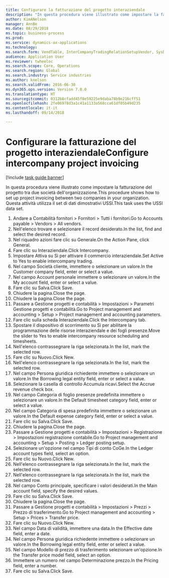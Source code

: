 ```yaml
--- 
title: Configurare la fatturazione del progetto interaziendale
description: "In questa procedura viene illustrato come impostare la fatturazione del progetto tra due società dell'organizzazione."
author: KimANelson
manager: AnnBe
ms.date: 08/29/2018
ms.topic: business-process
ms.prod: 
ms.service: dynamics-ax-applications
ms.technology: 
ms.search.form: VendTable, InterCompanyTradingRelationSetupVendor, SysDataAreaSelectLookup, ProjParameters, ProjPosting, ProjTransferPrice
audience: Application User
ms.reviewer: twheeloc
ms.search.scope: Core, Operations
ms.search.region: Global
ms.search.industry: Service industries
ms.author: knelson
ms.search.validFrom: 2016-06-30
ms.dyn365.ops.version: Version 7.0.0
ms.translationtype: HT
ms.sourcegitcommit: 0312b8cfadd45f8e59225e9daba78b9e216cff51
ms.openlocfilehash: 2fe06978d3a1c41a1133a568cca61df05b49d235
ms.contentlocale: it-it
ms.lasthandoff: 09/14/2018

---
```

# <a name="configure-intercompany-project-invoicing"></a><span data-ttu-id="91ec7-103">Configurare la fatturazione del progetto interaziendale</span><span class="sxs-lookup"><span data-stu-id="91ec7-103">Configure intercompany project invoicing</span></span>

[!include [task guide banner](../../includes/task-guide-banner.md)]

<span data-ttu-id="91ec7-104">In questa procedura viene illustrato come impostare la fatturazione del progetto tra due società dell'organizzazione.</span><span class="sxs-lookup"><span data-stu-id="91ec7-104">This procedure shows how to set up project invoicing between two companies in your organization.</span></span> <span data-ttu-id="91ec7-105">Questa attività utilizza il set di dati dimostrativi USSI.</span><span class="sxs-lookup"><span data-stu-id="91ec7-105">This task uses the USSI data set.</span></span>

1. <span data-ttu-id="91ec7-106">Andare a Contabilità fornitori > Fornitori > Tutti i fornitori.</span><span class="sxs-lookup"><span data-stu-id="91ec7-106">Go to Accounts payable > Vendors > All vendors.</span></span>
2. <span data-ttu-id="91ec7-107">Nell'elenco trovare e selezionare il record desiderato.</span><span class="sxs-lookup"><span data-stu-id="91ec7-107">In the list, find and select the desired record.</span></span>
3. <span data-ttu-id="91ec7-108">Nel riquadro azioni fare clic su Generale.</span><span class="sxs-lookup"><span data-stu-id="91ec7-108">On the Action Pane, click General.</span></span>
4. <span data-ttu-id="91ec7-109">Fare clic su Interaziendale.</span><span class="sxs-lookup"><span data-stu-id="91ec7-109">Click Intercompany.</span></span>
5. <span data-ttu-id="91ec7-110">Impostare Attiva su Sì per attivare il commercio interaziendale.</span><span class="sxs-lookup"><span data-stu-id="91ec7-110">Set Active to Yes to enable intercompany trading.</span></span>
6. <span data-ttu-id="91ec7-111">Nel campo Società cliente, immettere o selezionare un valore.</span><span class="sxs-lookup"><span data-stu-id="91ec7-111">In the Customer company field, enter or select a value.</span></span>
7. <span data-ttu-id="91ec7-112">Nel campo Account personale immettere o selezionare un valore.</span><span class="sxs-lookup"><span data-stu-id="91ec7-112">In the My account field, enter or select a value.</span></span>
8. <span data-ttu-id="91ec7-113">Fare clic su Salva.</span><span class="sxs-lookup"><span data-stu-id="91ec7-113">Click Save.</span></span>
9. <span data-ttu-id="91ec7-114">Chiudere la pagina.</span><span class="sxs-lookup"><span data-stu-id="91ec7-114">Close the page.</span></span>
10. <span data-ttu-id="91ec7-115">Chiudere la pagina.</span><span class="sxs-lookup"><span data-stu-id="91ec7-115">Close the page.</span></span>
11. <span data-ttu-id="91ec7-116">Passare a Gestione progetti e contabilità > Impostazioni > Parametri Gestione progetti e contabilità.</span><span class="sxs-lookup"><span data-stu-id="91ec7-116">Go to Project management and accounting > Setup > Project management and accounting parameters.</span></span>
12. <span data-ttu-id="91ec7-117">Fare clic sulla scheda Interaziendale.</span><span class="sxs-lookup"><span data-stu-id="91ec7-117">Click the Intercompany tab.</span></span>
13. <span data-ttu-id="91ec7-118">Spostare il dispositivo di scorrimento su Sì per abilitare la programmazione delle risorse interaziendale e dei fogli presenze.</span><span class="sxs-lookup"><span data-stu-id="91ec7-118">Move the slider to Yes to enable intercompany resource scheduling and timesheets.</span></span>
14. <span data-ttu-id="91ec7-119">Nell'elenco contrassegnare la riga selezionata.</span><span class="sxs-lookup"><span data-stu-id="91ec7-119">In the list, mark the selected row.</span></span>
15. <span data-ttu-id="91ec7-120">Fare clic su Nuovo.</span><span class="sxs-lookup"><span data-stu-id="91ec7-120">Click New.</span></span>
16. <span data-ttu-id="91ec7-121">Nell'elenco contrassegnare la riga selezionata.</span><span class="sxs-lookup"><span data-stu-id="91ec7-121">In the list, mark the selected row.</span></span>
17. <span data-ttu-id="91ec7-122">Nel campo Persona giuridica richiedente immettere o selezionare un valore.</span><span class="sxs-lookup"><span data-stu-id="91ec7-122">In the Borrowing legal entity field, enter or select a value.</span></span>
18. <span data-ttu-id="91ec7-123">Selezionare la casella di controllo Accumula ricavi.</span><span class="sxs-lookup"><span data-stu-id="91ec7-123">Select the Accrue revenue check box.</span></span>
19. <span data-ttu-id="91ec7-124">Nel campo Categoria di foglio presenze predefinita immettere o selezionare un valore.</span><span class="sxs-lookup"><span data-stu-id="91ec7-124">In the Default timesheet category field, enter or select a value.</span></span>
20. <span data-ttu-id="91ec7-125">Nel campo Categoria di spesa predefinita immettere o selezionare un valore.</span><span class="sxs-lookup"><span data-stu-id="91ec7-125">In the Default expense category field, enter or select a value.</span></span>
21. <span data-ttu-id="91ec7-126">Fare clic su Salva.</span><span class="sxs-lookup"><span data-stu-id="91ec7-126">Click Save.</span></span>
22. <span data-ttu-id="91ec7-127">Chiudere la pagina.</span><span class="sxs-lookup"><span data-stu-id="91ec7-127">Close the page.</span></span>
23. <span data-ttu-id="91ec7-128">Passare a Gestione progetti e contabilità > Impostazioni > Registrazione > Impostazioni registrazione contabile.</span><span class="sxs-lookup"><span data-stu-id="91ec7-128">Go to Project management and accounting > Setup > Posting > Ledger posting setup.</span></span>
24. <span data-ttu-id="91ec7-129">Selezionare un'opzione nel campo Tipi di conto CoGe.</span><span class="sxs-lookup"><span data-stu-id="91ec7-129">In the Ledger account types field, select an option.</span></span>
25. <span data-ttu-id="91ec7-130">Fare clic su Nuovo.</span><span class="sxs-lookup"><span data-stu-id="91ec7-130">Click New.</span></span>
26. <span data-ttu-id="91ec7-131">Nell'elenco contrassegnare la riga selezionata.</span><span class="sxs-lookup"><span data-stu-id="91ec7-131">In the list, mark the selected row.</span></span>
27. <span data-ttu-id="91ec7-132">Nell'elenco contrassegnare la riga selezionata.</span><span class="sxs-lookup"><span data-stu-id="91ec7-132">In the list, mark the selected row.</span></span>
28. <span data-ttu-id="91ec7-133">Nel campo Conto principale, specificare i valori desiderati.</span><span class="sxs-lookup"><span data-stu-id="91ec7-133">In the Main account field, specify the desired values.</span></span>
29. <span data-ttu-id="91ec7-134">Fare clic su Salva.</span><span class="sxs-lookup"><span data-stu-id="91ec7-134">Click Save.</span></span>
30. <span data-ttu-id="91ec7-135">Chiudere la pagina.</span><span class="sxs-lookup"><span data-stu-id="91ec7-135">Close the page.</span></span>
31. <span data-ttu-id="91ec7-136">Passare a Gestione progetti e contabilità > Impostazioni > Prezzi > Prezzo di trasferimento.</span><span class="sxs-lookup"><span data-stu-id="91ec7-136">Go to Project management and accounting > Setup > Prices > Transfer price.</span></span>
32. <span data-ttu-id="91ec7-137">Fare clic su Nuovo.</span><span class="sxs-lookup"><span data-stu-id="91ec7-137">Click New.</span></span>
33. <span data-ttu-id="91ec7-138">Nel campo Data di validità, immettere una data.</span><span class="sxs-lookup"><span data-stu-id="91ec7-138">In the Effective date field, enter a date.</span></span>
34. <span data-ttu-id="91ec7-139">Nel campo Persona giuridica richiedente immettere o selezionare un valore.</span><span class="sxs-lookup"><span data-stu-id="91ec7-139">In the Borrowing legal entity field, enter or select a value.</span></span>
35. <span data-ttu-id="91ec7-140">Nel campo Modello di prezzo di trasferimento selezionare un'opzione.</span><span class="sxs-lookup"><span data-stu-id="91ec7-140">In the Transfer price model field, select an option.</span></span>
36. <span data-ttu-id="91ec7-141">Immettere un numero nel campo Determinazione prezzo.</span><span class="sxs-lookup"><span data-stu-id="91ec7-141">In the Pricing field, enter a number.</span></span>
37. <span data-ttu-id="91ec7-142">Fare clic su Salva.</span><span class="sxs-lookup"><span data-stu-id="91ec7-142">Click Save.</span></span>


